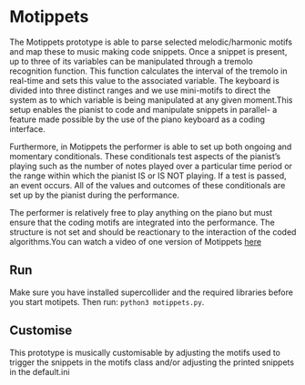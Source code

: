 # Motippets

The Motippets prototype is able to parse selected melodic/harmonic motifs and map these to music making code snippets. Once a snippet is present, up to three of its variables can be manipulated through a tremolo recognition function. This function calculates the interval of the tremolo in real-time and sets this value to the associated variable. The keyboard is divided into three distinct ranges and we use mini-motifs to direct the system as to which variable is being manipulated at any given moment.This setup enables the pianist to code and manipulate snippets in parallel- a feature made possible by the use of the piano keyboard as a coding interface. 

Furthermore, in Motippets  the performer is able to set up both ongoing and momentary conditionals. These conditionals test aspects of the pianist’s playing such as the number of notes played over a particular time period or the range within which the pianist IS or IS NOT playing. If a test is passed, an event occurs. All of the values and outcomes of these conditionals are set up by the pianist during the performance. 

The performer is relatively free to play anything on the piano but must ensure that the coding motifs are integrated into the performance. The structure is not set and should be reactionary to the interaction of the coded algorithms.You can watch a video of one version of Motippets [here](https://youtu.be/nzsW1w38JEc)
 

## Run
Make sure you have installed supercollider and the required libraries before you
start motipets. Then run: ``python3 motippets.py``.

## Customise
This prototype is musically customisable by adjusting the motifs used to trigger the snippets in the motifs class and/or adjusting the printed snippets in the default.ini

